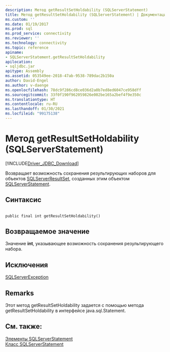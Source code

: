 ```yaml
---
description: Метод getResultSetHoldability (SQLServerStatement)
title: Метод getResultSetHoldability (SQLServerStatement) | Документация Майкрософт
ms.custom: ''
ms.date: 01/19/2017
ms.prod: sql
ms.prod_service: connectivity
ms.reviewer: ''
ms.technology: connectivity
ms.topic: reference
apiname:
- SQLServerStatement.getResultSetHoldability
apilocation:
- sqljdbc.jar
apitype: Assembly
ms.assetid: 053549ee-2018-47ab-9538-789dac2b150a
author: David-Engel
ms.author: v-daenge
ms.openlocfilehash: 78dc9f286cd8ce036d2a0b7ed8ed6047ce958dff
ms.sourcegitcommit: 33f0f190f962059826e002be165a2bef4f9e350c
ms.translationtype: HT
ms.contentlocale: ru-RU
ms.lasthandoff: 01/30/2021
ms.locfileid: "99175138"
---
```

# <a name="getresultsetholdability-method-sqlserverstatement"></a>Метод getResultSetHoldability (SQLServerStatement)
[!INCLUDE[Driver_JDBC_Download](../../../includes/driver_jdbc_download.md)]

  Возвращает возможность сохранения результирующих наборов для объектов [SQLServerResultSet](../../../connect/jdbc/reference/sqlserverresultset-class.md), созданных этим объектом [SQLServerStatement](../../../connect/jdbc/reference/sqlserverstatement-class.md).  
  
## <a name="syntax"></a>Синтаксис  
  
```  
  
public final int getResultSetHoldability()  
```  
  
## <a name="return-value"></a>Возвращаемое значение  
 Значение **int**, указывающее возможность сохранения результирующего набора.  
  
## <a name="exceptions"></a>Исключения  
 [SQLServerException](../../../connect/jdbc/reference/sqlserverexception-class.md)  
  
## <a name="remarks"></a>Remarks  
 Этот метод getResultSetHoldability задается с помощью метода getResultSetHoldability в интерфейсе java.sql.Statement.  
  
## <a name="see-also"></a>См. также:  
 [Элементы SQLServerStatement](../../../connect/jdbc/reference/sqlserverstatement-members.md)   
 [Класс SQLServerStatement](../../../connect/jdbc/reference/sqlserverstatement-class.md)  
  
  
